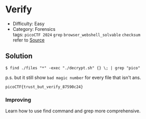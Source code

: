 # Verify
- Difficulty: Easy
- Category: Forensics  
tags: `picoCTF 2024` `grep` `browser_webshell_solvable` `checksum`  
refer to [Source](https://play.picoctf.org/practice/challenge/450)

## Solution
``` shell
$ find ./files "*" -exec "./decrypt.sh" {} \; | grep "pico"
```
p.s. but it still show `bad magic number` for every file that isn't ans.
``` plain
picoCTF{trust_but_verify_87590c24}
```

### Improving
Learn how to use find command and grep more comprehensive.

